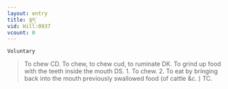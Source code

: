 ```yaml
---
layout: entry
title: ལྡད་
vid: Hill:0937
vcount: 0
---
```

`Voluntary` 
> To chew CD\.
 To chew, to chew cud, to ruminate DK\.
 To grind up food with the teeth inside the mouth DS\.
 1\.
 To chew\.
 2\.
 To eat by bringing back into the mouth previously swallowed food (of cattle &c\.
) TC\.

